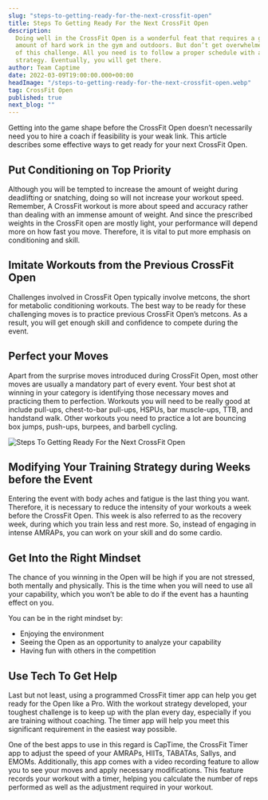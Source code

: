 ```yaml
---
slug: "steps-to-getting-ready-for-the-next-crossfit-open"
title: Steps To Getting Ready For the Next CrossFit Open
description:
  Doing well in the CrossFit Open is a wonderful feat that requires a great
  amount of hard work in the gym and outdoors. But don’t get overwhelmed by the thought
  of this challenge. All you need is to follow a proper schedule with a well-developed
  strategy. Eventually, you will get there.
author: Team Captime
date: 2022-03-09T19:00:00.000+00:00
headImage: "/steps-to-getting-ready-for-the-next-crossfit-open.webp"
tag: CrossFit Open
published: true
next_blog: ""
---
```


Getting into the game shape before the CrossFit Open doesn’t necessarily need you to hire a coach if feasibility is your weak link. This article describes some effective ways to get ready for your next CrossFit Open.

## Put Conditioning on Top Priority

Although you will be tempted to increase the amount of weight during deadlifting or snatching, doing so will not increase your workout speed. Remember, A CrossFit workout is more about speed and accuracy rather than dealing with an immense amount of weight. And since the prescribed weights in the CrossFit open are mostly light, your performance will depend more on how fast you move. Therefore, it is vital to put more emphasis on conditioning and skill.

## Imitate Workouts from the Previous CrossFit Open

Challenges involved in CrossFit Open typically involve metcons, the short for metabolic conditioning workouts. The best way to be ready for these challenging moves is to practice previous CrossFit Open’s metcons. As a result, you will get enough skill and confidence to compete during the event.

## Perfect your Moves

Apart from the surprise moves introduced during CrossFit Open, most other moves are usually a mandatory part of every event. Your best shot at winning in your category is identifying those necessary moves and practicing them to perfection. Workouts you will need to be really good at include pull-ups, chest-to-bar pull-ups, HSPUs, bar muscle-ups, TTB, and handstand walk. Other workouts you need to practice a lot are bouncing box jumps, push-ups, burpees, and barbell cycling.

![Steps To Getting Ready For the Next CrossFit Open](/perfect-your-moves.webp)

## Modifying Your Training Strategy during Weeks before the Event

Entering the event with body aches and fatigue is the last thing you want. Therefore, it is necessary to reduce the intensity of your workouts a week before the CrossFit Open. This week is also referred to as the recovery week, during which you train less and rest more. So, instead of engaging in intense AMRAPs, you can work on your skill and do some cardio.

## Get Into the Right Mindset

The chance of you winning in the Open will be high if you are not stressed, both mentally and physically. This is the time when you will need to use all your capability, which you won’t be able to do if the event has a haunting effect on you.

You can be in the right mindset by:

- Enjoying the environment
- Seeing the Open as an opportunity to analyze your capability
- Having fun with others in the competition

## Use Tech To Get Help

Last but not least, using a programmed CrossFit timer app can help you get ready for the Open like a Pro. With the workout strategy developed, your toughest challenge is to keep up with the plan every day, especially if you are training without coaching. The timer app will help you meet this significant requirement in the easiest way possible.

One of the best apps to use in this regard is CapTime, the CrossFit Timer app to adjust the speed of your AMRAPs, HIITs, TABATAs, Sallys, and EMOMs. Additionally, this app comes with a video recording feature to allow you to see your moves and apply necessary modifications. This feature records your workout with a timer, helping you calculate the number of reps performed as well as the adjustment required in your workout.
